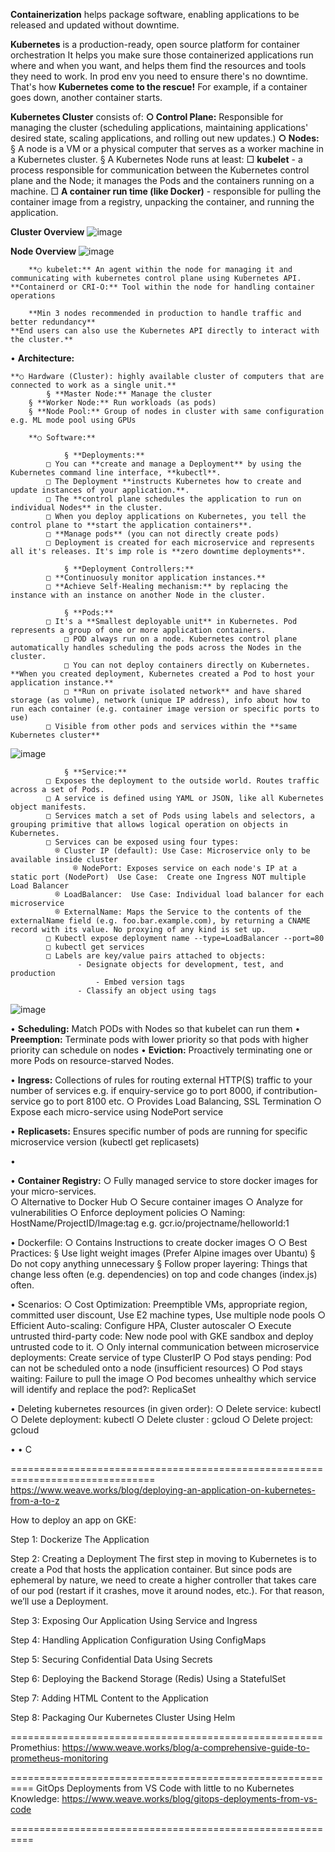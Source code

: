 **Containerization** helps package software, enabling applications to be released and updated without downtime.

**Kubernetes** is a production-ready, open source platform for container orchestration
It helps you make sure those containerized applications run where and when you want, and helps them find the resources and tools they need to work.
In prod env you need to ensure there's no downtime. That's how **Kubernetes come to the rescue!** For example, if a container goes down, another container starts.

**Kubernetes Cluster** consists of:
	**○ Control Plane:** Responsible for managing the cluster (scheduling applications, maintaining applications' desired state, scaling applications, and rolling out new updates.)
 	**○ Nodes:** 
  		§ A node is a VM or a physical computer that serves as a worker machine in a Kubernetes cluster.
    		§ A Kubernetes Node runs at least:
			□ **kubelet** - a process responsible for communication between the Kubernetes control plane and the Node; 
					it manages the Pods and the containers running on a machine.
     			□ **A container run time (like Docker)** - responsible for pulling the container image from a registry, unpacking the container, and running the application.

**Cluster Overview**
  ![image](https://github.com/Ajit1279/GCP_Learning/assets/81754034/623125d0-47fe-4316-ae2b-580ddc2d9e76)

**Node Overview**
	![image](https://github.com/Ajit1279/GCP_Learning/assets/81754034/b41a0a6c-8873-4a38-992f-9699aec0067e)


        **○ kubelet:** An agent within the node for managing it and communicating with kubernetes control plane using Kubernetes API.
	**Containerd or CRI-O:** Tool within the node for handling container operations

        **Min 3 nodes recommended in production to handle traffic and better redundancy**
	**End users can also use the Kubernetes API directly to interact with the cluster.**


• **Architecture:**

	**○ Hardware (Cluster): highly available cluster of computers that are connected to work as a single unit.**
        	§ **Master Node:** Manage the cluster
		§ **Worker Node:** Run workloads (as pods)
  		§ **Node Pool:** Group of nodes in cluster with same configuration e.g. ML mode pool using GPUs

        **○ Software:**
		
                § **Deployments:** 
		    □ You can **create and manage a Deployment** by using the Kubernetes command line interface, **kubectl**. 
   		    □ The Deployment **instructs Kubernetes how to create and update instances of your application.**. 
   		    □ The **control plane schedules the application to run on individual Nodes** in the cluster.
   		    □ When you deploy applications on Kubernetes, you tell the control plane to **start the application containers**.
   		    □ **Manage pods** (you can not directly create pods)
		    □ Deployment is created for each microservice and represents all it's releases. It's imp role is **zero downtime deployments**. 
	
                § **Deployment Controllers:** 
			□ **Continuosuly monitor application instances.** 
   			□ **Achieve Self-Healing mechanism:** by replacing the instance with an instance on another Node in the cluster.
 		
                § **Pods:** 
  			□ It's a **Smallest deployable unit** in Kubernetes. Pod represents a group of one or more application containers.
     			□ POD always run on a node. Kubernetes control plane automatically handles scheduling the pods across the Nodes in the cluster. 
     			□ You can not deploy containers directly on Kubernetes.  **When you created deployment, Kubernetes created a Pod to host your application instance.**
     			□ **Run on private isolated network** and have shared storage (as volume), network (unique IP address), info about how to run each container (e.g. container image version or specific ports to use)
			□ Visible from other pods and services within the **same Kubernetes cluster**	
![image](https://github.com/Ajit1279/GCP_Learning/assets/81754034/8874b0ab-64a4-4e40-976c-88a776ca38bd)

    		
                § **Service:** 
			□ Exposes the deployment to the outside world. Routes traffic across a set of Pods. 
			□ A service is defined using YAML or JSON, like all Kubernetes object manifests. 
   			□ Services match a set of Pods using labels and selectors, a grouping primitive that allows logical operation on objects in Kubernetes. 
   			□ Services can be exposed using four types: 
			  ® Cluster IP (default): Use Case: Microservice only to be available inside cluster
     			  ® NodePort: Exposes service on each node's IP at a static port (NodePort)  Use Case:  Create one Ingress NOT multiple Load Balancer
	  		  ® LoadBalancer:  Use Case: Individual load balancer for each microservice
			  ® ExternalName: Maps the Service to the contents of the externalName field (e.g. foo.bar.example.com), by returning a CNAME record with its value. No proxying of any kind is set up. 
			□ Kubectl expose deployment name --type=LoadBalancer --port=80
			□ kubectl get services
   			□ Labels are key/value pairs attached to objects:
      			   - Designate objects for development, test, and production
	                   - Embed version tags
		           - Classify an object using tags
	     
![image](https://github.com/Ajit1279/GCP_Learning/assets/81754034/7a979e89-cc42-40d3-9080-bbd42252357d)

 
• **Scheduling:** Match PODs with Nodes so that kubelet can run them
• **Preemption:** Terminate pods with lower priority so that pods with higher priority can schedule on nodes
• **Eviction:** Proactively terminating one or more Pods on resource-starved Nodes.
   
• **Ingress:** Collections of rules for routing external HTTP(S) traffic to your number of services e.g. if enquiry-service go to port 8000, if contribution-service go to port 8100 etc.
	○ Provides Load Balancing, SSL Termination
	○ Expose each micro-service using NodePort service 

• **Replicasets:** Ensures specific number of pods are running for specific microservice version (kubectl get replicasets)

• 
	 
• **Container Registry:**
	○ Fully managed service to store docker images for your micro-services.   
	○ Alternative to Docker Hub
	○ Secure container images
	○ Analyze for vulnerabilities
	○ Enforce deployment policies
	○ Naming: HostName/ProjectID/Image:tag e.g. gcr.io/projectname/helloworld:1 

• Dockerfile:
	○ Contains Instructions to create docker images 
	○ 
	○ Best Practices:
		§ Use light weight images (Prefer Alpine images over Ubantu)
		§ Do not copy anything unnecessary
		§ Follow proper layering: Things that change less often (e.g. dependencies) on top and code changes (index.js) often.
			
	
• Scenarios:
	○ Cost Optimization: Preemptible VMs, appropriate region, committed user discount, Use E2 machine types, Use multiple node pools
	○ Efficient Auto-scaling:  Configure HPA, Cluster autoscaler
	○ Execute untrusted third-party code: New node pool with GKE sandbox and deploy untrusted code to it. 
	○ Only internal communication between microservice deployments: Create service of type ClusterIP
	○ Pod stays pending: Pod can not be scheduled onto a node (insufficient resources)
	○ Pod stays waiting: Failure to pull the image
	○ Pod becomes unhealthy which service will identify and replace the pod?: ReplicaSet   
	
• Deleting kubernetes resources (in given order):
	○ Delete service: kubectl
	○ Delete deployment:  kubectl
	○ Delete cluster : gcloud
	○ Delete project: gcloud 

• 
• C

===============================================================================
https://www.weave.works/blog/deploying-an-application-on-kubernetes-from-a-to-z

How to deploy an app on GKE:

Step 1: Dockerize The Application 

Step 2: Creating a Deployment
	The first step in moving to Kubernetes is to create a Pod that hosts the application container. But since pods are ephemeral by nature, we need to create a higher controller that takes care of our pod (restart if it crashes, move it around nodes, etc.). For that reason, we’ll use a Deployment. 

Step 3: Exposing Our Application Using Service and Ingress
	
Step 4: Handling Application Configuration Using ConfigMaps
	
Step 5: Securing Confidential Data Using Secrets
	
Step 6: Deploying the Backend Storage (Redis) Using a StatefulSet
	
Step 7: Adding HTML Content to the Application
	
Step 8: Packaging Our Kubernetes Cluster Using Helm

======================================================
Promethius: 
https://www.weave.works/blog/a-comprehensive-guide-to-prometheus-monitoring

==========================================================
GitOps Deployments from VS Code with little to no Kubernetes Knowledge:
https://www.weave.works/blog/gitops-deployments-from-vs-code

==========================================================


